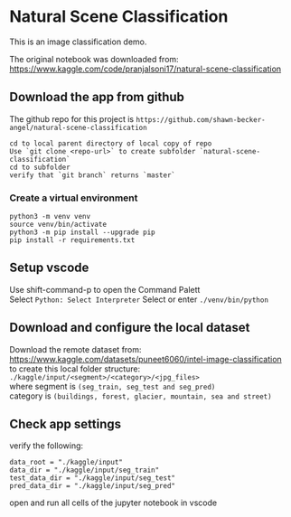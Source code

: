 # Natural Scene Classification
This is an image classification demo.

The original notebook was downloaded from: 
https://www.kaggle.com/code/pranjalsoni17/natural-scene-classification

## Download the app from github
The github repo for this project is `https://github.com/shawn-becker-angel/natural-scene-classification`  
```
cd to local parent directory of local copy of repo
Use `git clone <repo-url>` to create subfolder `natural-scene-classification`
cd to subfolder
verify that `git branch` returns `master`
```
### Create a virtual environment

```
python3 -m venv venv  
source venv/bin/activate  
python3 -m pip install --upgrade pip  
pip install -r requirements.txt  
```
## Setup vscode   
Use shift-command-p to open the Command Palett  
Select `Python: Select Interpreter` 
Select or enter `./venv/bin/python`  

## Download and configure the local dataset
Download the remote dataset from:  
https://www.kaggle.com/datasets/puneet6060/intel-image-classification  
to create this local folder structure:  
`./kaggle/input/<segment>/<category>/<jpg_files>`  
where segment is `(seg_train, seg_test and seg_pred)`  
category is `(buildings, forest, glacier, mountain, sea and street)`  

## Check app settings
verify the following:
```
data_root = "./kaggle/input"
data_dir = "./kaggle/input/seg_train"
test_data_dir = "./kaggle/input/seg_test"
pred_data_dir = "./kaggle/input/seg_pred"
```


open and run all cells of the jupyter notebook in vscode